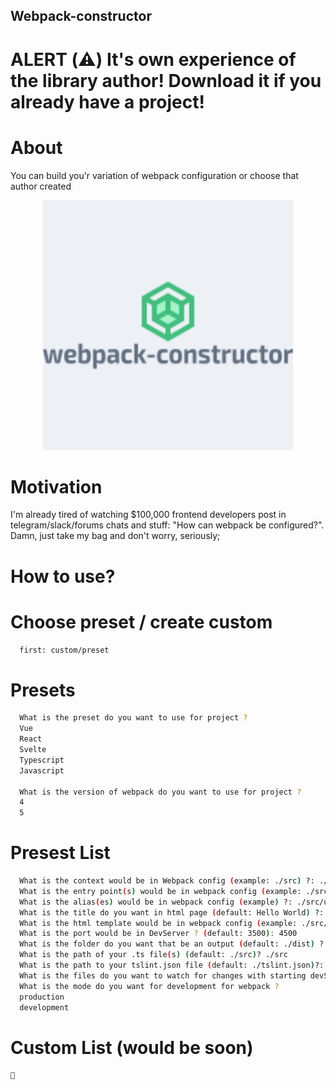 ## Webpack-constructor

# ALERT (⚠️) It's own experience of the library author! Download it if you already have a project!

# About

You can build you'r variation of webpack configuration or choose that author created

<p align="center"><img width="400" src="./webpack-constructor.png" /></p>

# Motivation

I'm already tired of watching $100,000 frontend developers post in telegram/slack/forums chats and stuff: "How can webpack be configured?". Damn, just take my bag and don't worry, seriously;

# How to use?

# Choose preset / create custom

```sh
  first: custom/preset
```

# Presets

```sh
  What is the preset do you want to use for project ?
  Vue
  React
  Svelte
  Typescript
  Javascript

  What is the version of webpack do you want to use for project ?
  4
  5
```

# Presest List

```sh
  What is the context would be in Webpack config (example: ./src) ?: ./src
  What is the entry point(s) would be in webpack config (example: ./src/utils/*.ts) ?: ./src/utils/*.ts ./src/scripts/script.ts
  What is the alias(es) would be in webpack config (example) ?: ./src/utils ./src/scripts
  What is the title do you want in html page (default: Hello World) ?: I 💖 Webpack so much
  What is the html template would be in webpack config (example: ./src/main.html) ?: ./src/main.html
  What is the port would be in DevServer ? (default: 3500): 4500
  What is the folder do you want that be an output (default: ./dist) ?: ./dist
  What is the path of your .ts file(s) (default: ./src)? ./src
  What is the path to your tslint.json file (default: ./tslint.json)?: ./tslint.json
  What is the files do you want to watch for changes with starting devServer (default: ./src/images) ? ./src
  What is the mode do you want for development for webpack ?
  production
  development
```

# Custom List (would be soon)

```sh
🛑
```
